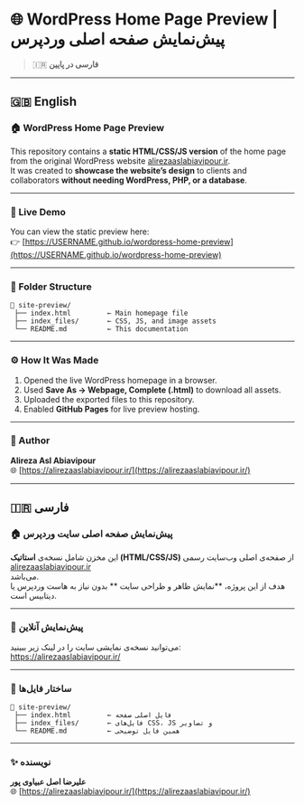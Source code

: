 # 🌐 WordPress Home Page Preview | پیش‌نمایش صفحه اصلی وردپرس

> 🇮🇷 **فارسی در پایین**

---

## 🇬🇧 English

### 🏠 WordPress Home Page Preview

This repository contains a **static HTML/CSS/JS version** of the home page from the original WordPress website [alirezaaslabiavipour.ir](https://alirezaaslabiavipour.ir/).  
It was created to **showcase the website’s design** to clients and collaborators **without needing WordPress, PHP, or a database**.

---

### 🔗 Live Demo
You can view the static preview here:  
👉 [https://USERNAME.github.io/wordpress-home-preview](https://USERNAME.github.io/wordpress-home-preview)


---

### 📂 Folder Structure
```
📁 site-preview/
 ├── index.html         ← Main homepage file
 ├── index_files/       ← CSS, JS, and image assets
 └── README.md          ← This documentation
```

---

### ⚙️ How It Was Made
1. Opened the live WordPress homepage in a browser.  
2. Used **Save As → Webpage, Complete (.html)** to download all assets.  
3. Uploaded the exported files to this repository.  
4. Enabled **GitHub Pages** for live preview hosting.

---

### 👤 Author
**Alireza Asl Abiavipour**  
🌐 [https://alirezaaslabiavipour.ir/](https://alirezaaslabiavipour.ir/)  

---

## 🇮🇷 فارسی

### 🏠 پیش‌نمایش صفحه اصلی سایت وردپرس

این مخزن شامل نسخه‌ی **استاتیک (HTML/CSS/JS)** از صفحه‌ی اصلی وب‌سایت رسمی  
[alirezaaslabiavipour.ir](https://alirezaaslabiavipour.ir/)  
می‌باشد.  
هدف از این پروژه، **نمایش ظاهر و طراحی سایت  ** بدون نیاز به هاست وردپرس یا دیتابیس است.

---

### 🔗 پیش‌نمایش آنلاین
می‌توانید نسخه‌ی نمایشی سایت را در لینک زیر ببینید:  
https://alirezaaslabiavipour.ir/

---

### 📂 ساختار فایل‌ها
```
📁 site-preview/
 ├── index.html         ← فایل اصلی صفحه
 ├── index_files/       ← فایل‌های CSS، JS و تصاویر
 └── README.md          ← همین فایل توضیحی
```
---

### ✨ نویسنده
**علیرضا اصل عبیاوی پور**  
🌐 [https://alirezaaslabiavipour.ir/](https://alirezaaslabiavipour.ir/)  
